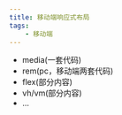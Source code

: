 ```yaml
---
title: 移动端响应式布局
tags:
    - 移动端
---
```


- media(一套代码)
- rem(pc，移动端两套代码)
- flex(部分内容)
- vh/vm(部分内容)
- ...
